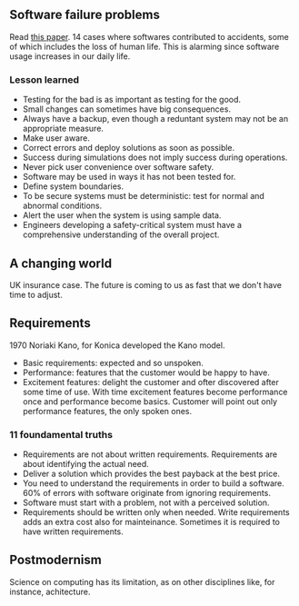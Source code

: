 ## Software failure problems
Read [this paper](https://ieeexplore-ieee-org.libezproxy.open.ac.uk/stamp/stamp.jsp?tp=&arnumber=5502861&isnumber=5502833&tag=1).
14 cases where softwares contributed to accidents, some of which includes the loss of human life. This is alarming since software usage increases in our daily life.

### Lesson learned
- Testing for the bad is as important as testing for the good.
- Small changes can sometimes have big consequences.
- Always have a backup, even though a reduntant system may not be an appropriate measure.
- Make user aware.
- Correct errors and deploy solutions as soon as possible.
- Success during simulations does not imply success during operations.
- Never pick user convenience over software safety.
- Software may be used in ways it has not been tested for.
- Define system boundaries.
- To be secure systems must be deterministic: test for normal and abnormal conditions.
- Alert the user when the system is using sample data.
- Engineers developing a safety-critical system must have a comprehensive understanding of the overall project.

## A changing world
UK insurance case. The future is coming to us as fast that we don't have time to adjust.

## Requirements
1970 Noriaki Kano, for Konica developed the Kano model.
- Basic requirements: expected and so unspoken.
- Performance: features that the customer would be happy to have.
- Excitement features: delight the customer and ofter discovered after some time of use.
With time excitement features become performance once and performance become basics.
Customer will point out only performance features, the only spoken ones.

### 11 foundamental truths
- Requirements are not about written requirements. Requirements are about identifying the actual need.
- Deliver a solution which provides the best payback at the best price.
- You need to understand the requirements in order to build a software. 60% of errors with software originate from ignoring requirements.
- Software must start with a problem, not with a perceived solution.
- Requirements should be written only when needed. Write requirements adds an extra cost also for mainteinance. Sometimes it is required to have written requirements.

## Postmodernism
Science on computing has its limitation, as on other disciplines like, for instance, achitecture.
